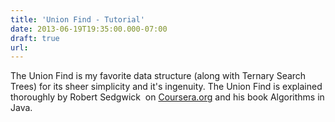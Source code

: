 ```yaml
---
title: 'Union Find - Tutorial'
date: 2013-06-19T19:35:00.000-07:00
draft: true
url: 
---
```


The Union Find is my favorite data structure (along with Ternary Search Trees) for its sheer simplicity and it's ingenuity. The Union Find is explained thoroughly by Robert Sedgwick  on [Coursera.org](http://coursera.org/) and his book Algorithms in Java.